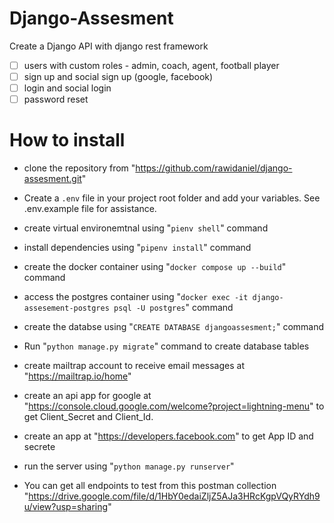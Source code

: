 # Django-Assesment

Create a Django API with django rest framework

- [ ] users with custom roles - admin, coach, agent, football player
- [ ] sign up and social sign up (google, facebook)
- [ ] login and social login
- [ ] password reset

# How to install

- clone the repository from "<https://github.com/rawidaniel/django-assesment.git>"

- Create a `.env` file in your project root folder and add your variables. See .env.example file for assistance.

- create virtual environemtnal using "`pienv shell`" command
- install dependencies using "`pipenv install`" command
- create the docker container using "`docker compose up --build`" command
- access the postgres container using "`docker exec -it django-assesement-postgres psql -U postgres`" command
- create the databse using "`CREATE DATABASE djangoassesment;`" command

- Run "`python manage.py migrate`" command to create database tables
- create mailtrap account to receive email messages at "<https://mailtrap.io/home>"
- create an api app for google at "<https://console.cloud.google.com/welcome?project=lightning-menu>" to get Client_Secret and Client_Id.
- create an app at "<https://developers.facebook.com>" to get App ID and secrete

- run the server using "`python manage.py runserver`"
- You can get all endpoints to test from this postman collection "<https://drive.google.com/file/d/1HbY0edaiZljZ5AJa3HRcKgpVQyRYdh9u/view?usp=sharing>"
